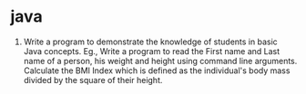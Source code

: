 # java
1.	Write a program to demonstrate the knowledge of students in basic Java concepts.
Eg., Write a program to read the First name and Last name of a person, his weight and height using command line arguments. Calculate the BMI Index which is defined as the individual's body mass divided by the square of their height.
